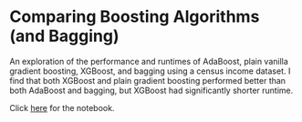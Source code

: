 # Comparing Boosting Algorithms (and Bagging)

An exploration of the performance and runtimes of AdaBoost, plain vanilla gradient boosting, XGBoost, and bagging using a census income dataset. I find that both XGBoost and plain gradient boosting performed better than both AdaBoost and bagging, but XGBoost had significantly shorter runtime.

Click [here](https://github.com/palpen/comparing_boosting_algorithms) for the notebook.